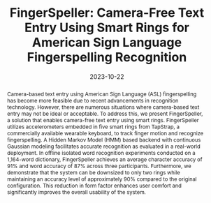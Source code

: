 ---
title: "FingerSpeller: Camera-Free Text Entry Using Smart Rings for American Sign Language Fingerspelling Recognition"
teaser: "/images/fingerspeller.png"
date: "2023-10-22"
collection: publications
authors: "David Martin, Zikang Leng, <b>Tan Gemicioglu</b>, Jon Womack, Jocelyn Heath, Bill Neubauer, Hyeokhyen Kwon, Thomas Plöetz, Thad Starner"
venue: "The 25th International ACM SIGACCESS Conference on Computers and Accessibility"
abstract: "Camera-based text entry using American Sign Language (ASL) fingerspelling has become more feasible due to recent advancements in recognition technology. However, there are numerous situations where camera-based text entry may not be ideal or acceptable. To address this, we present FingerSpeller, a solution that enables camera-free text entry using smart rings. FingerSpeller utilizes accelerometers embedded in five smart rings from TapStrap, a commercially available wearable keyboard, to track finger motion and recognize fingerspelling. A Hidden Markov Model (HMM) based backend with continuous Gaussian modeling facilitates accurate recognition as evaluated in a real-world deployment. In offline isolated word recognition experiments conducted on a 1,164-word dictionary, FingerSpeller achieves an average character accuracy of 91% and word accuracy of 87% across three participants. Furthermore, we demonstrate that the system can be downsized to only two rings while maintaining an accuracy level of approximately 90% compared to the original configuration. This reduction in form factor enhances user comfort and significantly improves the overall usability of the system."
link: "/files/papers/FingerSpeller_ASSETS_2023_Poster.pdf"
category: poster
tags: [sensing, accessibility, subtle-interaction]
links:
- [doi, doi, https://doi.org/10.1145/3597638.3614491]
- [paper, pdf, /files/papers/FingerSpeller_ASSETS_2023_Poster.pdf]
---